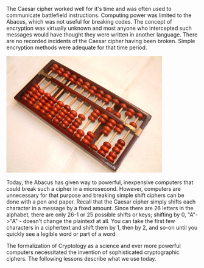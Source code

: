 The Caesar cipher worked well for it's time and was often used to communicate battlefield instructions. Computing power was limited to the Abacus, which was not useful for breaking codes. The concept of encryption was virtually unknown and most anyone who intercepted such messages would have thought they were written in another language. There are no recorded incidents of the Caesar cipher having been broken. Simple encryption methods were adequate for that time period.

![](.guides/img/Boulier1.jpg)

Today, the Abacus has given way to powerful, inexpensive computers that could break such a cipher in a microsecond. However, computers are unnecessary for that purpose and breaking simple shift ciphers can be done with a pen and paper. Recall that the Caesar cipher simply shifts each character in a message by a fixed amount. Since there are 26 letters in the alphabet, there are only 26-1 or 25 possible shifts or keys; shifting by 0, "A"->"A" - doesn't change the plaintext at all. You can take the first few characters in a ciphertext and shift them by 1, then by 2, and so-on until you quickly see a legible word or part of a word.

The formalization of Cryptology as a science and ever more powerful computers necessitated the invention of sophisticated cryptographic ciphers. The following lessons describe what we use today.  

